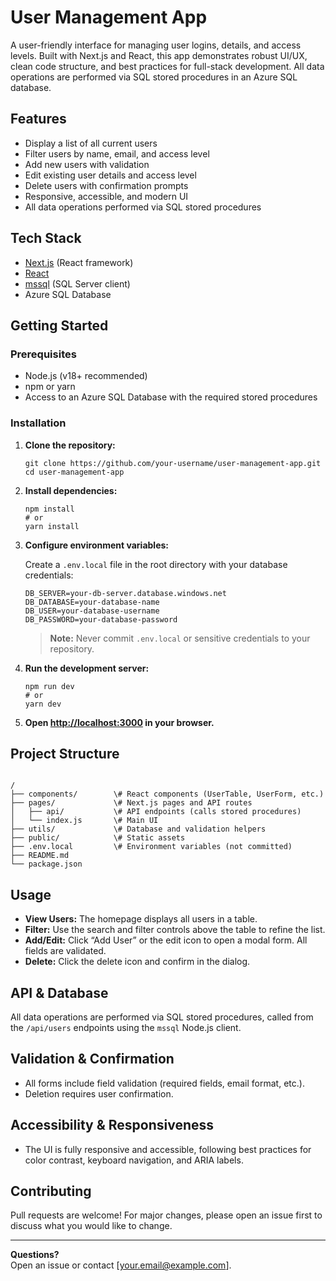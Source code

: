 
# User Management App

A user-friendly interface for managing user logins, details, and access levels. Built with Next.js and React, this app demonstrates robust UI/UX, clean code structure, and best practices for full-stack development. All data operations are performed via SQL stored procedures in an Azure SQL database.

## Features

- Display a list of all current users
- Filter users by name, email, and access level
- Add new users with validation
- Edit existing user details and access level
- Delete users with confirmation prompts
- Responsive, accessible, and modern UI
- All data operations performed via SQL stored procedures

## Tech Stack

- [Next.js](https://nextjs.org/) (React framework)
- [React](https://react.dev/)
- [mssql](https://www.npmjs.com/package/mssql) (SQL Server client)
- Azure SQL Database

## Getting Started

### Prerequisites

- Node.js (v18+ recommended)
- npm or yarn
- Access to an Azure SQL Database with the required stored procedures

### Installation

1. **Clone the repository:**

    ```
    git clone https://github.com/your-username/user-management-app.git
    cd user-management-app
    ```

2. **Install dependencies:**

    ```
    npm install
    # or
    yarn install
    ```

3. **Configure environment variables:**

    Create a `.env.local` file in the root directory with your database credentials:

    ```
    DB_SERVER=your-db-server.database.windows.net
    DB_DATABASE=your-database-name
    DB_USER=your-database-username
    DB_PASSWORD=your-database-password
    ```

    > **Note:** Never commit `.env.local` or sensitive credentials to your repository.

4. **Run the development server:**

    ```
    npm run dev
    # or
    yarn dev
    ```

5. **Open [http://localhost:3000](http://localhost:3000) in your browser.**

## Project Structure

```

/
├── components/        \# React components (UserTable, UserForm, etc.)
├── pages/             \# Next.js pages and API routes
│   ├── api/           \# API endpoints (calls stored procedures)
│   └── index.js       \# Main UI
├── utils/             \# Database and validation helpers
├── public/            \# Static assets
├── .env.local         \# Environment variables (not committed)
├── README.md
└── package.json

```

## Usage

- **View Users:** The homepage displays all users in a table.
- **Filter:** Use the search and filter controls above the table to refine the list.
- **Add/Edit:** Click “Add User” or the edit icon to open a modal form. All fields are validated.
- **Delete:** Click the delete icon and confirm in the dialog.

## API & Database

All data operations are performed via SQL stored procedures, called from the `/api/users` endpoints using the `mssql` Node.js client.

## Validation & Confirmation

- All forms include field validation (required fields, email format, etc.).
- Deletion requires user confirmation.

## Accessibility & Responsiveness

- The UI is fully responsive and accessible, following best practices for color contrast, keyboard navigation, and ARIA labels.

## Contributing

Pull requests are welcome! For major changes, please open an issue first to discuss what you would like to change.


---

**Questions?**  
Open an issue or contact [your.email@example.com].







